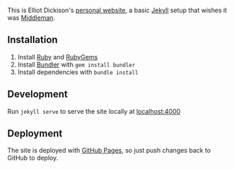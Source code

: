 This is Elliot Dickison's [personal website](elliotdickison.com), a basic [Jekyll](http://jekyllrb.com/) setup that wishes it was [Middleman](https://middlemanapp.com/).

## Installation

1. Install [Ruby](https://www.ruby-lang.org) and [RubyGems](https://rubygems.org/)
2. Install [Bundler](https://bundler.io/) with `gem install bundler`
3. Install dependencies with `bundle install`

## Development

Run `jekyll serve` to serve the site locally at [localhost:4000](http://localhost:4000)

## Deployment

The site is deployed with [GitHub Pages](https://pages.github.com/), so just push changes back to GitHub to deploy.
